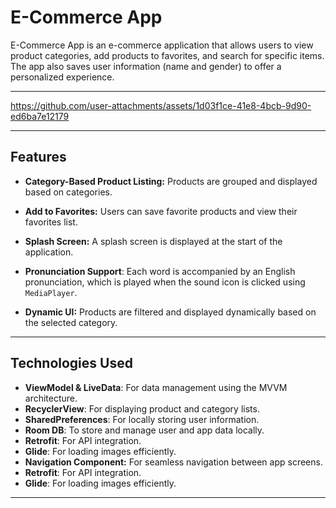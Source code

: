 # E-Commerce App

 E-Commerce App is an e-commerce application that allows users to view product categories, add products to favorites, and search for specific items. The app also saves user information (name and gender) to offer a personalized experience.


---

https://github.com/user-attachments/assets/1d03f1ce-41e8-4bcb-9d90-ed6ba7e12179


---


## Features

- **Category-Based Product Listing:** Products are grouped and displayed based on categories.

- **Add to Favorites:** Users can save favorite products and view their favorites list.

- **Splash Screen:** A splash screen is displayed at the start of the application.

- **Pronunciation Support**: Each word is accompanied by an English pronunciation, which is played when the sound icon is clicked using `MediaPlayer`.

- **Dynamic UI:** Products are filtered and displayed dynamically based on the selected category.

---

## Technologies Used

- **ViewModel & LiveData**: For data management using the MVVM architecture.
- **RecyclerView**: For displaying product and category lists.
- **SharedPreferences**: For locally storing user information.
- **Room DB**: To store and manage user and app data locally.
- **Retrofit**: For API integration.
- **Glide**: For loading images efficiently.
- **Navigation Component:** For seamless navigation between app screens.
- **Retrofit**: For API integration.
- **Glide**: For loading images efficiently.

---
